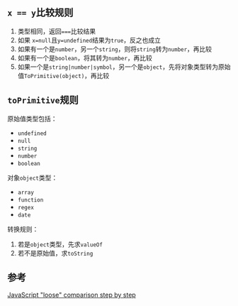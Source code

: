 ## `x == y`比较规则
1. 类型相同，返回`===`比较结果
2. 如果 `x=null`且`y=undefined`结果为`true`，反之也成立
3. 如果有一个是`number`，另一个`string`，则将`string`转为`number`，再比较
4. 如果有一个是`boolean`，将其转为`number`，再比较
5. 如果一个是`string|number|symbol`，另一个是`object`，先将对象类型转为原始值`ToPrimitive(object)`，再比较

## `toPrimitive`规则

原始值类型包括：
* `undefined`
* `null`
* `string`
* `number`
* `boolean`

对象`object`类型：
* `array`
* `function`
* `regex`
* `date`

转换规则：
1. 若是`object`类型，先求`valueOf`
2. 若不是原始值，求`toString`


## 参考
[JavaScript "loose" comparison step by step](https://felix-kling.de/js-loose-comparison/)
